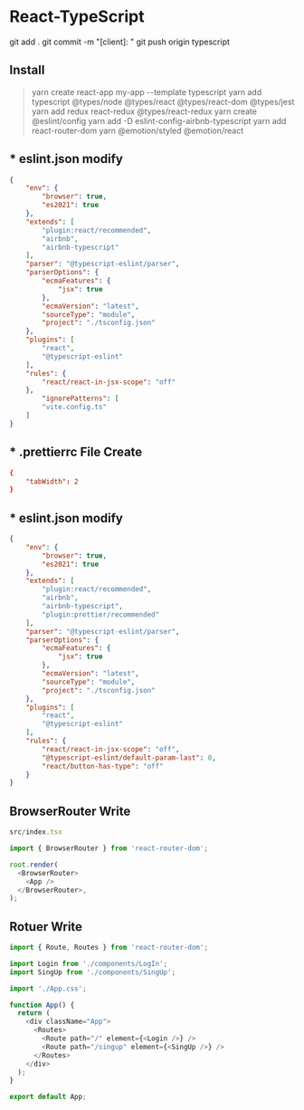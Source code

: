 # React-TypeScript

git add .
git commit -m "[client]: "
git push origin typescript

## Install
> yarn create react-app my-app --template typescript
> yarn add typescript @types/node @types/react @types/react-dom @types/jest
> yarn add redux react-redux @types/react-redux
> yarn create @eslint/config
> yarn add -D eslint-config-airbnb-typescript
> yarn add react-router-dom
> yarn @emotion/styled @emotion/react

## * eslint.json modify
```json
{
    "env": {
        "browser": true,
        "es2021": true
    },
    "extends": [
        "plugin:react/recommended",
        "airbnb",
        "airbnb-typescript"
    ],
    "parser": "@typescript-eslint/parser",
    "parserOptions": {
        "ecmaFeatures": {
            "jsx": true
        },
        "ecmaVersion": "latest",
        "sourceType": "module",
        "project": "./tsconfig.json"
    },
    "plugins": [
        "react",
        "@typescript-eslint"
    ],
    "rules": {
        "react/react-in-jsx-scope": "off"
    },
		"ignorePatterns": [
        "vite.config.ts"
    ]
}
```

## * .prettierrc File Create
```rc
{
	"tabWidth": 2
}

```

## * eslint.json modify
```json
{
    "env": {
        "browser": true,
        "es2021": true
    },
    "extends": [
        "plugin:react/recommended",
        "airbnb",
        "airbnb-typescript",
        "plugin:prettier/recommended"
    ],
    "parser": "@typescript-eslint/parser",
    "parserOptions": {
        "ecmaFeatures": {
            "jsx": true
        },
        "ecmaVersion": "latest",
        "sourceType": "module",
        "project": "./tsconfig.json"
    },
    "plugins": [
        "react",
        "@typescript-eslint"
    ],
    "rules": {
        "react/react-in-jsx-scope": "off",
        "@typescript-eslint/default-param-last": 0,
        "react/button-has-type": "off"
    }
}
```

## BrowserRouter Write

```typescript
src/index.tsx

import { BrowserRouter } from 'react-router-dom';

root.render(
  <BrowserRouter>
    <App />
  </BrowserRouter>,
);
```

## Rotuer Write
```typescript
import { Route, Routes } from 'react-router-dom';

import Login from './components/LogIn';
import SingUp from './components/SingUp';

import './App.css';

function App() {
  return (
    <div className="App">
      <Routes>
        <Route path="/" element={<Login />} />
        <Route path="/singup" element={<SingUp />} />
      </Routes>
    </div>
  );
}

export default App;

```